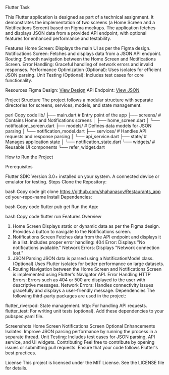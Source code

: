 Flutter Task

This Flutter application is designed as part of a technical assignment. It demonstrates the implementation of two screens (a Home Screen and a Notifications Screen) based on Figma mockups. The application fetches and displays JSON data from a provided API endpoint, with optional features for enhanced performance and testability.

Features
 Home Screen: Displays the main UI as per the Figma design.
 Notifications Screen: Fetches and displays data from a JSON API endpoint.
 Routing: Smooth navigation between the Home Screen and Notifications Screen.
 Error Handling: Graceful handling of network errors and invalid responses.
 Performance Optimization (Optional): Uses isolates for efficient JSON parsing.
 Unit Testing (Optional): Includes test cases for core functionality.

Resources
Figma Design: [View Design](https://www.figma.com/design/P0GZBbn6nAlDiBxEqvrsPm/Flutter-Assignment?node-id=0-1&t=KEtbQPmcKug67ifu-1)
API Endpoint: [View JSON](https://raw.githubusercontent.com/shabeersha/test-api/main/test-notifications.json)

Project Structure
The project follows a modular structure with separate directories for screens, services, models, and state management.

perl
Copy code
lib/
├── main.dart                 # Entry point of the app
├── screens/                  # Contains Home and Notifications screens
│   ├── home_screen.dart
│   └── notification_screen.dart
├── models/                   # Defines data models for JSON parsing
│   └── notification_model.dart
├── services/                 # Handles API requests and response parsing
│   └── api_service.dart
├── state/                    # Manages application state
│   └── notification_state.dart
└── widgets/                  # Reusable UI components
    └── refer_widget.dart

How to Run the Project

Prerequisites

Flutter SDK: Version 3.0+ installed on your system.
A connected device or emulator for testing.
Steps
Clone the Repository:

bash
Copy code
git clone https://github.com/shahanasov/Restaurants_app
cd your-repo-name
Install Dependencies:

bash
Copy code
flutter pub get
Run the App:

bash
Copy code
flutter run
Features Overview
1. Home Screen
Displays static or dynamic data as per the Figma design.
Provides a button to navigate to the Notifications screen.
2. Notifications Screen
Fetches data from the API endpoint and displays it in a list.
Includes proper error handling:
404 Error: Displays "No notifications available."
Network Errors: Displays "Network connection lost."
3. JSON Parsing
JSON data is parsed using a NotificationModel class.
(Optional) Uses Flutter isolates for better performance on large datasets.
4. Routing
Navigation between the Home Screen and Notifications Screen is implemented using Flutter's Navigator API.
Error Handling
HTTP Errors: Errors such as 404 or 500 are displayed to the user with descriptive messages.
Network Errors: Handles connectivity issues gracefully and displays a user-friendly message.
Dependencies
The following third-party packages are used in the project:

flutter_riverpod: State management.
http: For handling API requests.
flutter_test: For writing unit tests (optional).
Add these dependencies to your pubspec.yaml file.

Screenshots
Home Screen	Notifications Screen
Optional Enhancements
Isolates: Improve JSON parsing performance by running the process in a separate thread.
Unit Testing: Includes test cases for JSON parsing, API service, and UI widgets.
Contributing
Feel free to contribute by opening issues or submitting pull requests. Ensure that your code follows Flutter's best practices.

License
This project is licensed under the MIT License. See the LICENSE file for details.
